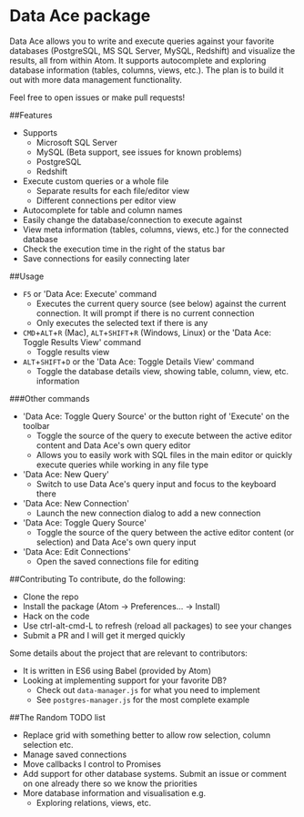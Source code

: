 # Data Ace package

Data Ace allows you to write and execute queries against your favorite databases (PostgreSQL, MS SQL Server, MySQL, Redshift) and visualize the results, all from within Atom. It supports autocomplete and exploring database information (tables, columns, views, etc.). The plan is to build it out with more data management functionality.

Feel free to open issues or make pull requests!

##Features
- Supports
  - Microsoft SQL Server
  - MySQL (Beta support, see issues for known problems)
  - PostgreSQL
  - Redshift
- Execute custom queries or a whole file
  - Separate results for each file/editor view
  - Different connections per editor view
- Autocomplete for table and column names
- Easily change the database/connection to execute against
- View meta information (tables, columns, views, etc.) for the connected database
- Check the execution time in the right of the status bar
- Save connections for easily connecting later

##Usage
- `F5` or 'Data Ace: Execute' command
  - Executes the current query source (see below) against the current connection. It will prompt if there is no current connection
  - Only executes the selected text if there is any
- `CMD`+`ALT`+`R` (Mac), `ALT`+`SHIFT`+`R` (Windows, Linux) or the 'Data Ace: Toggle Results View' command
  - Toggle results view
- `ALT`+`SHIFT`+`D` or the 'Data Ace: Toggle Details View' command
  - Toggle the database details view, showing table, column, view, etc. information

###Other commands
- 'Data Ace: Toggle Query Source' or the button right of 'Execute' on the toolbar
  - Toggle the source of the query to execute between the active editor content and Data Ace's own query editor
  - Allows you to easily work with SQL files in the main editor or quickly execute queries while working in any file type
- 'Data Ace: New Query'
  - Switch to use Data Ace's query input and focus to the keyboard there
- 'Data Ace: New Connection'
  - Launch the new connection dialog to add a new connection
- 'Data Ace: Toggle Query Source'
  - Toggle the source of the query between the active editor content (or selection) and Data Ace's own query input
- 'Data Ace: Edit Connections'
  - Open the saved connections file for editing

##Contributing
To contribute, do the following:
- Clone the repo
- Install the package (Atom -> Preferences... -> Install)
- Hack on the code
- Use ctrl-alt-cmd-L to refresh (reload all packages) to see your changes
- Submit a PR and I will get it merged quickly

Some details about the project that are relevant to contributors:
- It is written in ES6 using Babel (provided by Atom)
- Looking at implementing support for your favorite DB?
  - Check out `data-manager.js` for what you need to implement
  - See `postgres-manager.js` for the most complete example

##The Random TODO list
- Replace grid with something better to allow row selection, column selection etc.
- Manage saved connections
- Move callbacks I control to Promises
- Add support for other database systems. Submit an issue or comment on one already there so we know the priorities
- More database information and visualisation e.g.
  - Exploring relations, views, etc.
